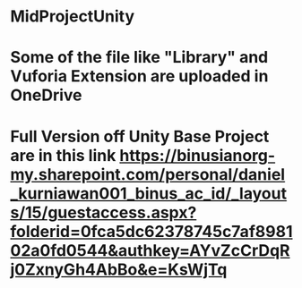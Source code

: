 # MidProjectUnity
# Some of the file like "Library" and Vuforia Extension are uploaded in OneDrive 
# Full Version off Unity Base Project are in this link https://binusianorg-my.sharepoint.com/personal/daniel_kurniawan001_binus_ac_id/_layouts/15/guestaccess.aspx?folderid=0fca5dc62378745c7af898102a0fd0544&authkey=AYvZcCrDqRj0ZxnyGh4AbBo&e=KsWjTq
